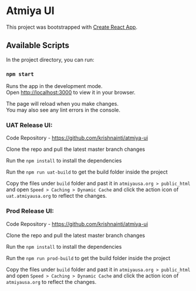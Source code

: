 # Atmiya UI

This project was bootstrapped with [Create React App](https://github.com/facebook/create-react-app).

## Available Scripts

In the project directory, you can run:

### `npm start`

Runs the app in the development mode.\
Open [http://localhost:3000](http://localhost:3000) to view it in your browser.

The page will reload when you make changes.\
You may also see any lint errors in the console.

### UAT Release UI:

Code Repository - https://github.com/krishnainti/atmiya-ui

Clone the repo and pull the latest master branch changes

Run the `npm install` to install the dependencies

Run the `npm run uat-build` to get the build folder inside the project

Copy the files under `build` folder and past it in `atmiyausa.org > public_html` and open `Speed > Caching > Dynamic Cache` and click the action icon of `uat.atmiyausa.org` to reflect the changes.

### Prod Release UI:

Code Repository - https://github.com/krishnainti/atmiya-ui

Clone the repo and pull the latest master branch changes

Run the `npm install` to install the dependencies

Run the `npm run prod-build` to get the build folder inside the project

Copy the files under `build` folder and past it in `atmiyausa.org > public_html` and open `Speed > Caching > Dynamic Cache` and click the action icon of `atmiyausa.org` to reflect the changes.
